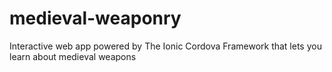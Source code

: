 # medieval-weaponry
Interactive web app powered by The Ionic Cordova Framework that lets you learn about medieval weapons
